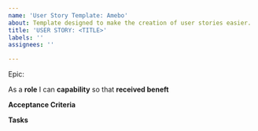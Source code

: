 ```yaml
---
name: 'User Story Template: Amebo'
about: Template designed to make the creation of user stories easier.
title: 'USER STORY: <TITLE>'
labels: ''
assignees: ''

---
```


Epic: <epic>

As a **role** I can **capability** so that **received beneft**

**Acceptance Criteria**

**Tasks**
